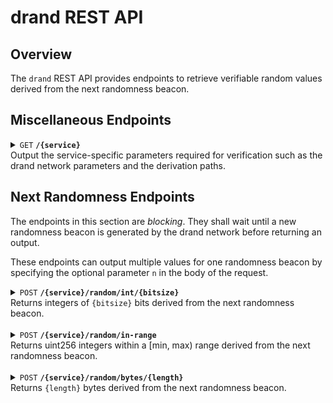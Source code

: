 # drand REST API

## Overview
The `drand` REST API provides endpoints to retrieve verifiable random values derived from the next randomness beacon.

## Miscellaneous Endpoints

<details>
 <summary>
 <code>GET</code> <code><b>/{service}</b></code> <br />
 Output the service-specific parameters required for verification such as the drand network parameters and the derivation paths.
 </summary>

##### Parameters

- `service` (path parameter, required): Name of the service.

##### Responses

If successful, returns a `200 OK` status and a JSON object with the following attributes:
> | Attribute          | Type         | Description                                                                     |
> |--------------------|--------------|---------------------------------------------------------------------------------|
> | `app_name`         | string       | Application name used during the randomness derivation.                         |
> | `network`          | object       | Information about the drand network used by the service.                        |
> | `derivation_paths` | object array | Contains the parameters used during the randomness derivation of each function. |

#### Usage
```bash
>>> curl -X GET "http://1.2.3.4/exampleService" -H "Authorization: Bearer <your_jwt_token>"
{
  "app_name": "exampleService",
  "network": {
      "public_key": "8d4dc143b2128e18b4cdace6e5abece8012bfeca48551a008a69a1bbc88b71d37da840d2c8b028170f0a8704c90c1617",
      "period": 30,
      "genesis_time": 1698856390,
      "genesis_seed": "36ab1415e2967a7571f70f88cbf733eb77ef1a3ed34173ecc5e7bac924aeb17f",
      "chain_hash": "f11df9e56edb49c6b049cd73a68214be4e879688fdd696f96f0750ad377f9be4",
      "scheme": "pedersen-bls-chained",
      "beacon_id": "default"
  },
  "derivation_paths": [
    {
      "fn": "uint32",
      "dst": "Uint32",
      "hash": "Shake128"
    },
    {
      "fn": "uint64",
      "dst": "Uint64",
      "hash": "Shake128"
    }
  ]
}
```

</details>

## Next Randomness Endpoints
The endpoints in this section are *blocking*. They shall wait until a new randomness beacon is generated by the drand network before returning an output.

These endpoints can output multiple values for one randomness beacon by specifying the optional parameter `n` in the body of the request.

<details>
 <summary>
 <code>POST</code> <code><b>/{service}/random/int/{bitsize}</b></code><br />
 Returns integers of <code>{bitsize}</code> bits derived from the next randomness beacon.
 </summary>

##### Parameters

- `service` (path parameter, required): Name of the service.
- `bitsize` (path parameter, required): The size in bits of the random integers, must be one of the following: `8`, `16`, `32`, `64`, `128`, `256`

##### Request Body

The endpoint expects a JSON body with the following attributes:

> | Attribute    | Type                  | Required | Default           | Description                                                                     |
> |--------------|-----------------------|----------|-------------------|---------------------------------------------------------------------------------|
> | `seed`       | Base64-encoded string | Yes      | n/a               | Customization data used to obtain a unique random value.                        |
> | `n`          | integer               | No       | 1                 | Number of values that should be output, at most 4096.                           |
> | `signedness` | string                | No       | "signed"          | Either "unsigned" for an unsigned integer, or "signed" for a signed integer.    |

##### Responses

If successful, returns a `200 OK` status and a JSON object with the following attributes:
> | Attribute    | Type                                 | Description                                    |
> |--------------|--------------------------------------|------------------------------------------------|
> | `round`      | integer                              | Round at which the random value was generated. |
> | `randomness` | array of string-encoded integers     | Requested integers as an array of strings.     |

#### Usage
```bash
>>> curl -X POST "http://1.2.3.4/exampleService/random/unsigned/32" \
-H "Authorization: Bearer <your_jwt_token>" \
-H "Content-Type: application/json" \
-d '{"seed": "QUFBQQ==", "n": 2}'
{
  "round": 12345,
  "randomness": ["-2271373", "1100599"]
}
```
</details><br />

<details> 
 <summary>
 <code>POST</code> <code><b>/{service}/random/in-range</b></code><br />
 Returns uint256 integers within a [min, max) range derived from the next randomness beacon.
 </summary>

##### Parameters

- `service` (path parameter, required): Name of the service.

##### Request Body

The endpoint expects a JSON body with the following attributes:

> | Attribute | Type                  | Required | Default           | Description                                              |
> |-----------|-----------------------|----------|------------------------------------------------------------------------------|
> | `seed`    | Base64-encoded string | Yes      | n/a               | Customization data used to obtain a unique random value. |
> | `max`     | integer               | Yes      | n/a               | Maximum of the range (exclusive).                        |
> | `min`     | integer               | No       | 0                 | Minimum of the range.                                    |
> | `n`       | integer               | No       | 1                 | Number of values that should be output, at most 4096.    |

##### Responses

If successful, returns a `200 OK` status and a JSON object with the following attributes:
> | Attribute    | Type                                 | Description                                                                   |
> |--------------|--------------------------------------|-------------------------------------------------------------------------------|
> | `round`      | integer                              | Round at which the random value was generated.                                |
> | `randomness` | array of string-encoded integers     | Requested integers within the [min, max) interval as an array of strings.     |

#### Usage
```bash
>>> curl -X POST "http://1.2.3.4/exampleService/random/in-range" \
-H "Authorization: Bearer <your_jwt_token>" \
-H "Content-Type: application/json" \
-d '{"seed": "QUFBQQ==", "min": 0, "max": 1073741824}'
{
  "round": 12345,
  "randomness": ["929561826"]
}
```
</details><br />

<details>
 <summary>
 <code>POST</code> <code><b>/{service}/random/bytes/{length}</b></code><br />
 Returns <code>{length}</code> bytes derived from the next randomness beacon.
 </summary>

##### Parameters

- `service` (path parameter, required): Name of the service.
- `length` (path parameter, required): Number of bytes requested.

##### Request Body

The endpoint expects a JSON body with the following attributes:

> | Attribute | Type                  | Required | Default           | Description                                              |
> |-----------|-----------------------|----------|-------------------|----------------------------------------------------------|
> | `seed`    | Base64-encoded string | Yes      | n/a               | Customization data used to obtain a unique random value. |

##### Responses

If successful, returns a `200 OK` status and a JSON object with the following attributes:
> | Attribute    | Type                  | Description                                    |
> |--------------|-----------------------|------------------------------------------------|
> | `round`      | integer               | Round at which the random bytes were generated.|
> | `randomness` | Base64-encoded bytes  | Random bytes.                                  |

#### Usage
```bash
>>> curl -X POST "http://1.2.3.4/exampleService/random/bytes/64" \
-H "Authorization: Bearer <your_jwt_token>" \
-H "Content-Type: application/json" \
-d '{"seed": "QUFBQQ=="}'
{
  "round": 12345,
  "randomness": "S2BtHuIgNRphZVuGTl/4tEvZ5i+ErBuu33bpJcDOxP83Z8lTunQ9XFRfTmesXolGU8QOLhY9/Ls/5AqC3LIIHQ=="
}
```
</details>
